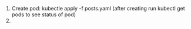 1. Create pod: kubectle apply -f posts.yaml (after creating run kubectl get pods to see status of pod)
2. 